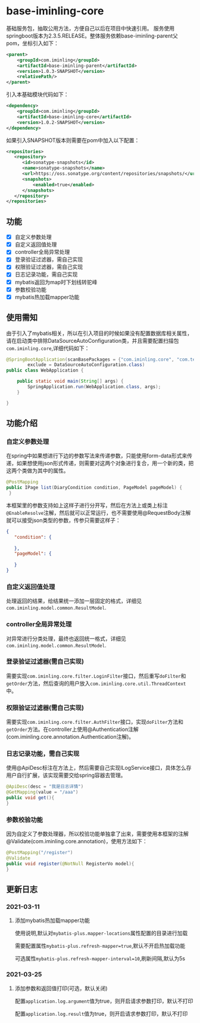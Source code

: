 # base-iminling-core
基础服务包，抽取公用方法，方便自己以后在项目中快速引用。
服务使用springboot版本为2.3.5.RELEASE。整体服务依赖base-iminling-parent父pom，坐标引入如下：
```xml
<parent>
    <groupId>com.iminling</groupId>
    <artifactId>base-iminling-parent</artifactId>
    <version>1.0.3-SNAPSHOT</version>
    <relativePath/>
</parent>
```
引入本基础模块代码如下：
```xml
<dependency>
    <groupId>com.iminling</groupId>
    <artifactId>base-iminling-core</artifactId>
    <version>1.0.2-SNAPSHOT</version>
</dependency>
```
如果引入SNAPSHOT版本则需要在pom中加入以下配置：
```xml
<repositories>
   <repository>
      <id>sonatype-snapshots</id>
      <name>sonatype-snapshots</name>
      <url>https://oss.sonatype.org/content/repositories/snapshots/</url>
      <snapshots>
          <enabled>true</enabled>
      </snapshots>
   </repository>
</repositories>
```
## 功能
- [x] 自定义参数处理
- [x] 自定义返回值处理 
- [x] controller全局异常处理
- [x] 登录验证过滤器，需自己实现
- [x] 权限验证过滤器，需自己实现
- [x] 日志记录功能，需自己实现
- [x] mybatis返回为map时下划线转驼峰
- [x] 参数校验功能
- [x] mybatis热加载mapper功能

## 使用需知
由于引入了mybatis相关，所以在引入项目的时候如果没有配置数据库相关属性，请在启动类中排除DataSourceAutoConfiguration类，并且需要配置扫描包`com.iminling.core`,详细代码如下：
```java
@SpringBootApplication(scanBasePackages = {"com.iminling.core", "com.test"},
        exclude = DataSourceAutoConfiguration.class)
public class WebApplication {

    public static void main(String[] args) {
        SpringApplication.run(WebApplication.class, args);
    }

}
```

## 功能介绍
### 自定义参数处理
在spring中如果想进行下边的参数写法来传递参数，只能使用form-data形式来传递，如果想使用json形式传递，则需要对这两个对象进行复合，用一个新的类，把这两个类做为其中的属性。
```java
@PostMapping
public IPage list(DiaryCondition condition, PageModel pageModel) {
 }
```
本框架里的参数支持如上这样子进行分开写，然后在方法上或类上标注`@EnableResolve`注解，然后就可以正常运行，也不需要使用@RequestBody注解就可以接受json类型的参数，传参只需要这样子：
```json
{
   "condition": {
      
   },
   "pageModel": {
      
   }
}
```

### 自定义返回值处理
处理返回的结果，给结果统一添加一层固定的格式，详细见`com.iminling.model.common.ResultModel`.

### controller全局异常处理
对异常进行分类处理，最终也返回统一格式，详细见`com.iminling.model.common.ResultModel`.

### 登录验证过滤器(需自己实现)
需要实现`com.iminling.core.filter.LoginFilter`接口，然后重写`doFilter`和`getOrder`方法，然后查询的用户放入`com.iminling.core.util.ThreadContext`中。

### 权限验证过滤器(需自己实现)
需要实现`com.iminling.core.filter.AuthFilter`接口，实现`doFilter`方法和`getOrder`方法。在controller上使用@Authentication注解(com.iminling.core.annotation.Authentication注解)。

### 日志记录功能，需自己实现
使用@ApiDesc标注在方法上，然后需要自己实现ILogService接口，具体怎么存用户自行扩展，该实现需要交给spring容器去管理。
```java
@ApiDesc(desc = "我是日志详情")
@GetMapping(value = "/aaa")
public void get(){
}
```
### 参数校验功能
因为自定义了参数处理器，所以校验功能单独拿了出来，需要使用本框架的注解@Validate(com.iminling.core.annotation)，使用方法如下：
```java
@PostMapping("/register")
@Validate
public void register(@NotNull RegisterVo model){
}
```

## 更新日志
### 2021-03-11
1. 添加mybatis热加载mapper功能

    使用说明,默认对`mybatis-plus.mapper-locations`属性配置的目录进行加载
   
    需要配置属性`mybatis-plus.refresh-mapper=true`,默认不开启热加载功能
   
    可选属性`mybatis-plus.refresh-mapper-interval=10`,刷新间隔,默认为5s
### 2021-03-25
1. 添加参数和返回值打印(可选，默认关闭)

   配置`application.log.argument`值为true，则开启请求参数打印，默认不打印

   配置`application.log.result`值为true，则开启请求参数打印，默认不打印